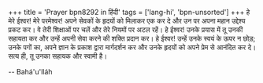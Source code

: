 +++
title = 'Prayer bpn8292 in हिंदी'
tags = ['lang-hi', 'bpn-unsorted']
+++
हे मेरे ईश्वर! मेरे परमेश्वर! अपने सेवकों के हृदयों को मिलाकर एक कर दे और उन पर अपना महान उद्देश्य प्रकट कर। वे तेरी शिक्षाओं पर चलें और तेरे नियमों पर अटल रहें। हे ईश्वर! उनके प्रयास में तू उनकी सहायता कर और उन्हें अपनी सेवा करने की शक्ति प्रदान कर। हे ईश्वर! उन्हें उनके स्वयं के ऊपर न छोड़; उनके पगों का, अपने ज्ञान के प्रकाश द्वारा मार्गदर्शन कर और उनके हृदयों को अपने प्रेम से आनंदित कर दे। सत्य ही, तू उनका सहायक और स्वामी है।

-- Bahá'u'lláh
